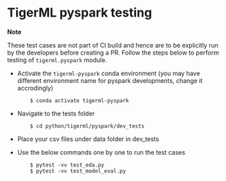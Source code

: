 TigerML pyspark testing
=======================

**Note**

These test cases are not part of CI build and hence are to be explicitly run by the developers before creating a PR. Follow the steps below to perform testing of `tigerml.pyspark` module.

- Activate the `tigerml-pyspark` conda environment (you may have different environment name for pyspark developments, change it accrodingly)

    ```
        $ conda activate tigerml-pyspark
    ```

- Navigate to the tests folder

    ```
        $ cd python/tigerml/pyspark/dev_tests
    ```

- Place your csv files under data folder in dev_tests


- Use the below commands one by one to run the test cases

    ```
        $ pytest -vv test_eda.py
        $ pytest -vv test_model_eval.py
    ```

